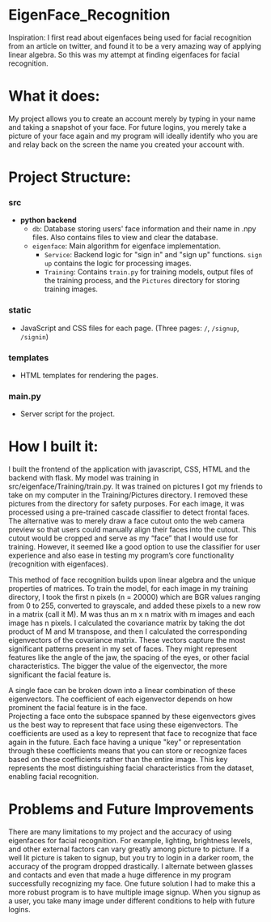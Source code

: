 # EigenFace_Recognition

Inspiration: 
I first read about eigenfaces being used for facial recognition from an article on twitter, and found it to be a very amazing way of applying linear algebra. So this was my attempt at finding eigenfaces for facial recognition.

# What it does: 
My project allows you to create an account merely by typing in your name and taking a snapshot of your face. For future logins, you merely take a picture of your face again and my program will ideally identify who you are and relay back on the screen the name you created your account with.

# Project Structure:

### src
- **python backend**
    - `db`: Database storing users' face information and their name in .npy files. Also contains files to view and clear the database.
    - `eigenface`: Main algorithm for eigenface implementation.
        - `Service`: Backend logic for "sign in" and "sign up" functions. `sign up` contains the logic for processing images.
        - `Training`: Contains `train.py` for training models, output files of the training process, and the `Pictures` directory for storing training images.

### static
- JavaScript and CSS files for each page. (Three pages: `/`, `/signup`, `/signin`)

### templates
- HTML templates for rendering the pages.

### main.py
- Server script for the project.

# How I built it:
I built the frontend of the application with javascript, CSS, HTML and the backend with flask. My model was training in src/eigenface/Training/train.py. It was trained on pictures I got my friends to take on my computer in the Training/Pictures directory. I removed these pictures from the directory for safety purposes. For each image, it was processed using a pre-trained cascade classifier to detect frontal faces. The alternative was to merely draw a face cutout onto the web camera preview so that users could manually align their faces into the cutout. This cutout would be cropped and serve as my “face” that I would use for training. However, it seemed like a good option to use the classifier for user experience and also ease in testing my program’s core functionality (recognition with eigenfaces). 

This method of face recognition builds upon linear algebra and the unique properties of matrices. To train the model, for each image in my training directory, I took the first n pixels (n = 20000) which are BGR values ranging from 0 to 255, converted to grayscale, and added these pixels to a new row in a matrix (call it M). M was thus an m x n matrix with m images and each image has n pixels. I calculated the covariance matrix by taking the dot product of M and M transpose, and then I calculated the corresponding eigenvectors of the covariance matrix. These vectors capture the most significant patterns present in my set of faces. They might represent features like the angle of the jaw, the spacing of the eyes, or other facial characteristics. The bigger the value of the eigenvector, the more significant the facial feature is.

A single face can be broken down into a linear combination of these eigenvectors. The coefficient of each eigenvector depends on how prominent the facial feature is in the face.  
Projecting a face onto the subspace spanned by these eigenvectors gives us the best way to represent that face using these eigenvectors. The coefficients are used as a key to represent that face to recognize that face again in the future. Each face having a unique "key" or representation through these coefficients means that you can store or recognize faces based on these coefficients rather than the entire image. This key represents the most distinguishing facial characteristics from the dataset, enabling facial recognition.

# Problems and Future Improvements

There are many limitations to my project and the accuracy of using eigenfaces for facial recognition. For example, lighting, brightness levels, and other external factors can vary greatly among picture to picture. If a well lit picture is taken to signup, but you try to login in a darker room, the accuracy of the program dropped drastically. I alternate between glasses and contacts and even that made a huge difference in my program successfully recognizing my face. One future solution I had to make this a more robust program is to have multiple image signup. When you signup as a user, you take many image under different conditions to help with future logins. 
